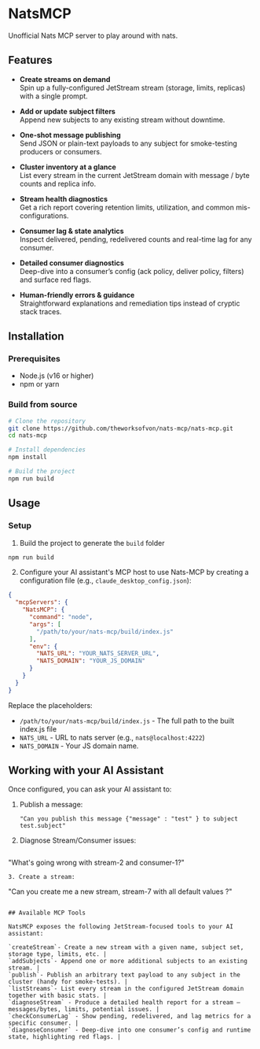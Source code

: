 # NatsMCP

Unofficial Nats MCP server to play around with nats. 

## Features

- **Create streams on demand**  
  Spin up a fully-configured JetStream stream (storage, limits, replicas) with a single prompt.

- **Add or update subject filters**  
  Append new subjects to any existing stream without downtime.

- **One-shot message publishing**  
  Send JSON or plain-text payloads to any subject for smoke-testing producers or consumers.

- **Cluster inventory at a glance**  
  List every stream in the current JetStream domain with message / byte counts and replica info.

- **Stream health diagnostics**  
  Get a rich report covering retention limits, utilization, and common mis-configurations.

- **Consumer lag & state analytics**  
  Inspect delivered, pending, redelivered counts and real-time lag for any consumer.

- **Detailed consumer diagnostics**  
  Deep-dive into a consumer’s config (ack policy, deliver policy, filters) and surface red flags.

- **Human-friendly errors & guidance**  
  Straightforward explanations and remediation tips instead of cryptic stack traces.

## Installation

### Prerequisites

- Node.js (v16 or higher)
- npm or yarn

### Build from source

```bash
# Clone the repository
git clone https://github.com/theworksofvon/nats-mcp/nats-mcp.git
cd nats-mcp

# Install dependencies
npm install

# Build the project
npm run build
```

## Usage

### Setup

1. Build the project to generate the `build` folder
```bash
npm run build
```

2. Configure your AI assistant's MCP host to use Nats-MCP by creating a configuration file (e.g., `claude_desktop_config.json`):

```json
{
  "mcpServers": {
    "NatsMCP": {
      "command": "node",
      "args": [
        "/path/to/your/nats-mcp/build/index.js"
      ],
      "env": {
        "NATS_URL": "YOUR_NATS_SERVER_URL",
        "NATS_DOMAIN": "YOUR_JS_DOMAIN"
      }
    }
  }
}
```

Replace the placeholders:
- `/path/to/your/nats-mcp/build/index.js` - The full path to the built index.js file
- `NATS_URL` - URL to nats server (e.g., `nats@localhost:4222`)
- `NATS_DOMAIN` - Your JS domain name.

## Working with your AI Assistant

Once configured, you can ask your AI assistant to:

1. Publish a message:
   ```
   "Can you publish this message {"message" : "test" } to subject test.subject"
   ```
2. Diagnose Stream/Consumer issues:
   ```
  "What's going wrong with stream-2 and consumer-1?"
   ```
3. Create a stream:
   ```
   "Can you create me a new stream, stream-7 with all default values ?"
   ```

## Available MCP Tools

NatsMCP exposes the following JetStream-focused tools to your AI assistant:

`createStream`- Create a new stream with a given name, subject set, storage type, limits, etc. |
`addSubjects`- Append one or more additional subjects to an existing stream. |
`publish`- Publish an arbitrary text payload to any subject in the cluster (handy for smoke-tests). |
`listStreams`- List every stream in the configured JetStream domain together with basic stats. |
`diagnoseStream` - Produce a detailed health report for a stream — messages/bytes, limits, potential issues. |
`checkConsumerLag` - Show pending, redelivered, and lag metrics for a specific consumer. |
`diagnoseConsumer` - Deep-dive into one consumer’s config and runtime state, highlighting red flags. |
